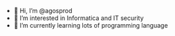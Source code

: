 - 👋 Hi, I’m @agosprod
- 👀 I’m interested in Informatica and IT security
- 🌱 I’m currently learning lots of programming language

<!---
agosprod/agosprod is a ✨ special ✨ repository because its `README.md` (this file) appears on your GitHub profile.
You can click the Preview link to take a look at your changes.
--->
